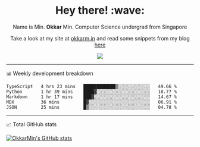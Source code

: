 <h1 align="center"> Hey there! :wave:</h1>

<p align="center">Name is Min. <strong>Okkar</strong> Min. Computer Science undergrad from Singapore</p>

<p align="center">Take a look at my site at <a href="https://okkarm.in" target="_blank">okkarm.in</a> and read some snippets from my blog <a href="https://okkarm.in/blog" target="_blank">here</a></p>

<p align="center">
  <a href="https://okkarm.in/linkedin" target='_blank'>
    <img src="https://img.shields.io/badge/linkedin-%230077B5.svg?&style=for-the-badge&logo=linkedin&logoColor=white" />
  </a>
 </p>

---

📊 Weekly development breakdown

<!--START_SECTION:waka-->
```text
TypeScript   4 hrs 23 mins   ████████████▒░░░░░░░░░░░░   49.66 % 
Python       1 hr 39 mins    ████▓░░░░░░░░░░░░░░░░░░░░   18.77 % 
Markdown     1 hr 17 mins    ███▓░░░░░░░░░░░░░░░░░░░░░   14.67 % 
MDX          36 mins         █▓░░░░░░░░░░░░░░░░░░░░░░░   06.91 % 
JSON         25 mins         █▒░░░░░░░░░░░░░░░░░░░░░░░   04.78 % 
```
<!--END_SECTION:waka-->

---

📈 Total GitHub stats

<p>
  <a href="https://github.com/OkkarMin"><img src="https://github-readme-stats.vercel.app/api?username=OkkarMin&hide_border=true&show_icons=true&theme=graywhite" alt="OkkarMin's GitHub stats"></a>
</p>
